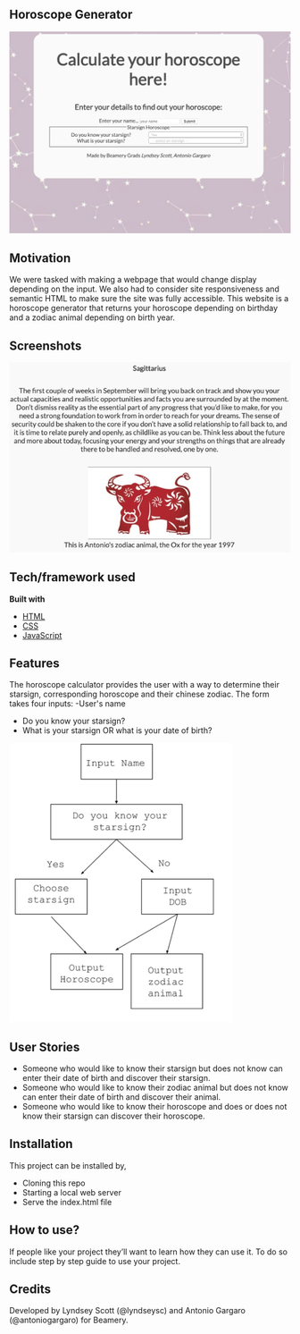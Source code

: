 ## Horoscope Generator 
![Screenshot](screenshotwebpage.png)

## Motivation
We were tasked with making a webpage that would change display depending on the input. We also had to consider site responsiveness and semantic HTML to make sure the site was fully accessible.  This website is a horoscope generator that returns your horoscope depending on birthday and a zodiac animal depending on birth year. 
 
 
## Screenshots

<img src="screenshotresults.jpg" width="600">

## Tech/framework used
<b>Built with</b>
- [HTML](https://whatwg.org/)
- [CSS](https://www.w3.org/Style/CSS/)
- [JavaScript](https://www.ecma-international.org/publications/standards/Ecma-262.htm)

## Features
The horoscope calculator provides the user with a way to determine their starsign, corresponding horoscope and their chinese zodiac.  The form takes four inputs:
-User's name
- Do you know your starsign?
- What is your starsign OR what is your date of birth?

<img src="userpath.png" width="400">

## User Stories
* Someone who would like to know their starsign but does not know can enter their date of birth and discover their starsign.
* Someone who would like to know their zodiac animal but does not know can enter their date of birth and discover their animal.
* Someone who would like to know their horoscope and does or does not know their starsign can discover their horoscope.

## Installation
This project can be installed by,
* Cloning this repo
* Starting a local web server
* Serve the index.html file


## How to use?
If people like your project they’ll want to learn how they can use it. To do so include step by step guide to use your project.

## Credits
Developed by Lyndsey Scott (@lyndseysc) and Antonio Gargaro (@antoniogargaro) for Beamery. 
